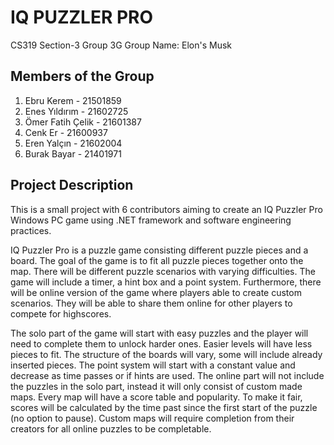 # IQ PUZZLER PRO
 CS319 Section-3
 Group 3G
 Group Name: Elon's Musk

## Members of the Group
1. Ebru Kerem - 21501859
2. Enes Yıldırım - 21602725
3. Ömer Fatih Çelik - 21601387
4. Cenk Er - 21600937
5. Eren Yalçın - 21602004
6. Burak Bayar - 21401971

## Project Description
This is a small project with 6 contributors aiming to create an IQ Puzzler Pro Windows PC game using .NET framework and software engineering practices.
  
  IQ Puzzler Pro is a puzzle game consisting different puzzle pieces and a board. The goal of the game is to fit all puzzle pieces together onto the map. There will be different puzzle scenarios with varying difficulties. The game will include a timer, a hint box and a point system. Furthermore, there will be online version of the game where players able to create custom scenarios. They will be able to share them online for other players to compete for highscores.
  
  The solo part of the game will start with easy puzzles and the player will need to complete them to unlock harder ones. Easier levels will have less pieces to fit. The structure of the boards will vary, some will include already inserted pieces. The point system will start with a constant value and decrease as time passes or if hints are used.
  The online part will not include the puzzles in the solo part, instead it will only consist of custom made maps. Every map will have a score table and popularity. To make it fair, scores will be calculated by the time past since the first start of the puzzle (no option to pause). Custom maps will require completion from their creators for all online puzzles to be completable.
